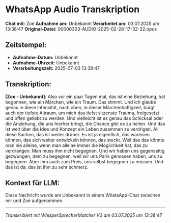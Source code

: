 # WhatsApp Audio Transkription

**Chat mit:** Zoe
**Aufnahme am:** Unbekannt
**Verarbeitet am:** 03.07.2025 um 13:38:47
**Original-Datei:** 00000303-AUDIO-2025-02-28-17-32-32.opus

## Zeitstempel:
- **Aufnahme-Datum:** Unbekannt
- **Aufnahme-Uhrzeit:** Unbekannt
- **Verarbeitungszeit:** 2025-07-03 13:38:47

## Transkription:

**[Zoe - Unbekannt]:** Also vor ein paar Tagen mal, das ist eine Beziehung, hat begonnen, wie ein Märchen, wie ein Traum.
Das stimmt.
Und ich glaube genau in diese Intensität, nach oben, in dieser Märchenhaftigkeit,
bürgt auch der tiefste Altraum, um mich das tiefst sitzenste Trauma,
freigesetzt und offen geliebt zu werden.
Und vielleicht ist es genau das Schicksal oder die Anziehung, die uns hierher bringt,
die Chance gibt es zu heilen.
Und das ist weit über die Idee und Konzept ein Leben zusammen zu verdrigen.
All diese Sachen, das ist weiter drüber.
Es ist ja eigentlich, das wachsen können, das sich weiter entwickeln können, das steckt.
Weil das das könnte man nie alleine, wenn man alleine immer die Möglichkeit hat, das zu verdrängen.
Man muss ihm nicht begegnen.
Und wir haben uns gegenseitig gezwungen, dem zu begegnen, weil wir uns Paris genossen haben, uns zu begegnen.
Aber ihm auch zum Preis, uns selbst begegnen zu müssen.
Und das ist da, das ist ihm zu sehr schmerz.

## Kontext für LLM:
Diese Nachricht wurde am Unbekannt in einem WhatsApp-Chat zwischen mir und Zoe aufgenommen.

---
*Transkribiert mit WhisperSprecherMatcher V3 am 03.07.2025 um 13:38:47*
